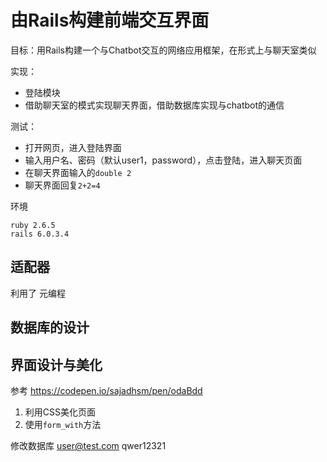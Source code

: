 # 由Rails构建前端交互界面

目标：用Rails构建一个与Chatbot交互的网络应用框架，在形式上与聊天室类似

实现：
- 登陆模块
- 借助聊天室的模式实现聊天界面，借助数据库实现与chatbot的通信

测试：
- 打开网页，进入登陆界面
- 输入用户名、密码（默认user1，password），点击登陆，进入聊天页面
- 在聊天界面输入的`double 2`
- 聊天界面回复`2+2=4`

环境
```
ruby 2.6.5
rails 6.0.3.4
```
## 适配器
利用了 元编程

## 数据库的设计

## 界面设计与美化
参考 https://codepen.io/sajadhsm/pen/odaBdd
1. 利用CSS美化页面
2. 使用`form_with`方法


修改数据库
user@test.com
qwer12321
